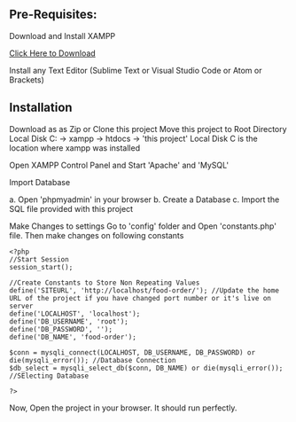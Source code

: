 ## Pre-Requisites:
Download and Install XAMPP 

[Click Here to Download](https://www.apachefriends.org/download.html)

Install any Text Editor (Sublime Text or Visual Studio Code or Atom or Brackets)

## Installation
Download as as Zip or Clone this project
Move this project to Root Directory
Local Disk C: -> xampp -> htdocs -> 'this project'
Local Disk C is the location where xampp was installed

Open XAMPP Control Panel and Start 'Apache' and 'MySQL'

Import Database

a. Open 'phpmyadmin' in your browser b. Create a Database c. Import the SQL file provided with this project

Make Changes to settings
Go to 'config' folder and Open 'constants.php' file. Then make changes on following constants

```
<?php 
//Start Session
session_start();

//Create Constants to Store Non Repeating Values
define('SITEURL', 'http://localhost/food-order/'); //Update the home URL of the project if you have changed port number or it's live on server
define('LOCALHOST', 'localhost');
define('DB_USERNAME', 'root');
define('DB_PASSWORD', '');
define('DB_NAME', 'food-order');
    
$conn = mysqli_connect(LOCALHOST, DB_USERNAME, DB_PASSWORD) or die(mysqli_error()); //Database Connection
$db_select = mysqli_select_db($conn, DB_NAME) or die(mysqli_error()); //SElecting Database 

?>
```
Now, Open the project in your browser. It should run perfectly.
